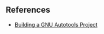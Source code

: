 References
----------

- [Building a GNU Autotools Project](http://inti.sourceforge.net/tutorial/libinti/autotoolsproject.html)

